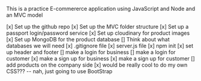 This is a practice E-commererce application using JavaScript and Node and an MVC model

[x]  Set up the github repo
[x]  Set up the MVC folder structure
[x]  Set up a passport login/password service
[x]  Set up cloudinary for product images
[x]  Set up MongoDB for the product database
[]  Think about what databases we will need
[x]  .gitignore file
[x]  server.js file
[x]   npm init
[x]  set up header and footer
[]  make a login for business
[]  make a login for customer
[x]  make a sign up for business
[x]  make a sign up for customer
[]  add products on the company side
[x]  would be really cool to do my own CSS??? -- nah, just going to use BootStrap
